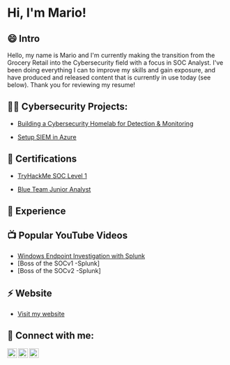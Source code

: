 <h1>Hi, I'm Mario! 

<h2>😄 Intro</h2>
Hello, my name is Mario and I'm currently making the transition from the Grocery Retail into the Cybersecurity field with a focus in SOC Analyst.
 I've been doing everything I can to improve my skills and gain exposure, and have produced and released content that is currently in use today (see below). 
Thank you for reviewing my resume!


<h2>👨‍💻 Cybersecurity Projects:</h2>

  - [Building a Cybersecurity Homelab for Detection & Monitoring](https://github.com/institucija7/Building-a-Cybersecurity-Homelab-for-Detection-and-Monitoring)
  
  - [Setup SIEM in Azure](https://github.com/joshmadakor1/Algorithms-Practice)


 <h2>📄 Certifications</h2>

- [TryHackMe SOC Level 1](https://tryhackme-certificates.s3-eu-west-1.amazonaws.com/THM-KAETRVD5PN.png)

- [Blue Team Junior Analyst](https://elearning.securityblue.team/home/certificate/935690006)

<h2>🔭 Experience </h2>




<h2>📺 Popular YouTube Videos</h2>

- [Windows Endpoint Investigation with Splunk](https://www.youtube.com/watch?v=a83ASGn_V_s)
- [Boss of the SOCv1 -Splunk]
- [Boss of the SOCv2 -Splunk]

<h2>⚡ Website </h2>

- [Visit my website](https://denzablueteam.000webhostapp.com/)

<h2> 🤳 Connect with me:</h2>

[<img align="left" alt="Mario Topic | YouTube" width="22px" src="https://cdn.jsdelivr.net/npm/simple-icons@v3/icons/youtube.svg" />][youtube]
[<img align="left" alt="Mario Topic | LinkedIn" width="22px" src="https://cdn.jsdelivr.net/npm/simple-icons@v3/icons/linkedin.svg" />][linkedin]
[<img align="left" alt="Mario Topic | Instagram" width="22px" src="https://cdn.jsdelivr.net/npm/simple-icons@v3/icons/instagram.svg" />][instagram]


[youtube]: https://www.youtube.com/channel/UC0zsfq1u4_cpK-_6dw5RGvA
[instagram]: https://www.instagram.com/denzabl
[linkedin]: https://linkedin.com/in/joshmadakor
[discord]: https://discord.com/users/denza9023

<!--
**institucija7/institucija7** is a ✨ _special_ ✨ repository because its `README.md` (this file) appears on your GitHub profile.

Here are some ideas to get you started:

- 🔭 I’m currently working on ...
- 🌱 I’m currently learning ...
- 👯 I’m looking to collaborate on ...
- 🤔 I’m looking for help with ...
- 💬 Ask me about ...
- 📫 How to reach me: ...
- 😄 Pronouns: ...
- ⚡ Fun fact: ...
-->
